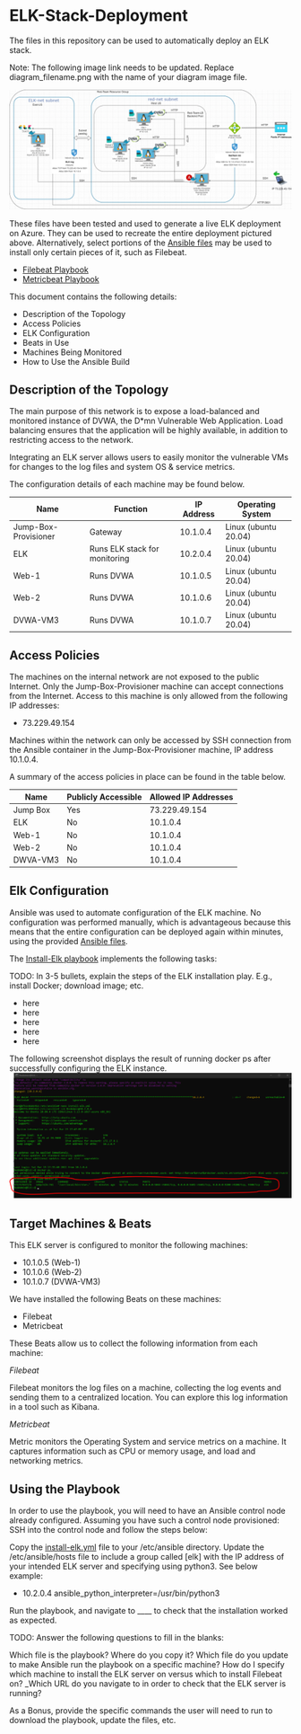 # ELK-Stack-Deployment
The files in this repository can be used to automatically deploy an ELK stack.

Note: The following image link needs to be updated. Replace diagram_filename.png with the name of your diagram image file.

![Elk Stack Deployment](https://github.com/MauraSullivan-mx/ELK-Stack-Deployment/blob/main/Diagrams/ELK%20Deployment%20Network%20Diagram.drawio.png)

These files have been tested and used to generate a live ELK deployment on Azure. They can be used to recreate the entire deployment pictured above. Alternatively, select portions of the [Ansible files](https://github.com/MauraSullivan-mx/ELK-Stack-Deployment/tree/main/Ansible) may be used to install only certain pieces of it, such as Filebeat.

* [Filebeat Playbook](https://github.com/MauraSullivan-mx/ELK-Stack-Deployment/blob/main/Ansible/Files/filebeat-playbook.yml)
* [Metricbeat Playbook](https://github.com/MauraSullivan-mx/ELK-Stack-Deployment/blob/main/Ansible/Files/metricbeat-playbook.yml)

This document contains the following details:

* Description of the Topology
* Access Policies
* ELK Configuration
* Beats in Use
* Machines Being Monitored
* How to Use the Ansible Build


## Description of the Topology
The main purpose of this network is to expose a load-balanced and monitored instance of DVWA, the D*mn Vulnerable Web Application.
Load balancing ensures that the application will be highly available, in addition to restricting access to the network.

Integrating an ELK server allows users to easily monitor the vulnerable VMs for changes to the log files and system OS & service metrics.

The configuration details of each machine may be found below.

Name | Function | IP Address | Operating System |
----- | ---- | ---- | ---- |
Jump-Box-Provisioner | Gateway | 10.1.0.4 | Linux (ubuntu 20.04) |
ELK | Runs ELK stack for monitoring | 10.2.0.4 | Linux (ubuntu 20.04) |
Web-1 | Runs DVWA | 10.1.0.5 | Linux (ubuntu 20.04) |
Web-2 | Runs DVWA | 10.1.0.6 | Linux (ubuntu 20.04) |
DVWA-VM3 | Runs DVWA | 10.1.0.7 | Linux (ubuntu 20.04)|


## Access Policies
The machines on the internal network are not exposed to the public Internet.
Only the Jump-Box-Provisioner machine can accept connections from the Internet. Access to this machine is only allowed from the following IP addresses:

* 73.229.49.154

Machines within the network can only be accessed by SSH connection from the Ansible container in the Jump-Box-Provisioner machine, IP address 10.1.0.4.

A summary of the access policies in place can be found in the table below.

Name | Publicly Accessible | Allowed IP Addresses |
---- | ---- | ---- |
Jump Box | Yes | 73.229.49.154 |
ELK | No | 10.1.0.4 |
Web-1 | No | 10.1.0.4 |
Web-2 | No | 10.1.0.4 |
DWVA-VM3 | No | 10.1.0.4 |


## Elk Configuration
Ansible was used to automate configuration of the ELK machine. No configuration was performed manually, which is advantageous because this means that the entire configuration can be deployed again within minutes, using the provided [Ansible files](https://github.com/MauraSullivan-mx/ELK-Stack-Deployment/tree/main/Ansible).

The [Install-Elk playbook](https://github.com/MauraSullivan-mx/ELK-Stack-Deployment/blob/main/Ansible/install-elk.yml) implements the following tasks:

TODO: In 3-5 bullets, explain the steps of the ELK installation play. E.g., install Docker; download image; etc.
* here
* here
* here
* here
* here

The following screenshot displays the result of running docker ps after successfully configuring the ELK instance.
![docker ps result after running install-elk.yml](https://github.com/MauraSullivan-mx/ELK-Stack-Deployment/blob/main/Diagrams/dock_ps_output.png)

## Target Machines & Beats
This ELK server is configured to monitor the following machines:

* 10.1.0.5 (Web-1)
* 10.1.0.6 (Web-2)
* 10.1.0.7 (DVWA-VM3)

We have installed the following Beats on these machines:

* Filebeat
* Metricbeat

These Beats allow us to collect the following information from each machine:

_Filebeat_

Filebeat monitors the log files on a machine, collecting the log events and sending them to a centralized location. You can explore this log information in a tool such as Kibana.

_Metricbeat_

Metric monitors the Operating System and service metrics on a machine. It captures information such as CPU or memory usage, and load and networking metrics.

## Using the Playbook
In order to use the playbook, you will need to have an Ansible control node already configured. Assuming you have such a control node provisioned:
SSH into the control node and follow the steps below:

Copy the [install-elk.yml](https://github.com/MauraSullivan-mx/ELK-Stack-Deployment/blob/main/Ansible/install-elk.yml) file to your /etc/ansible directory.
Update the /etc/ansible/hosts file to include a group called [elk] with the IP address of your intended ELK server and specifying using python3. See below example:
* 10.2.0.4 ansible_python_interpreter=/usr/bin/python3

Run the playbook, and navigate to ____ to check that the installation worked as expected.

TODO: Answer the following questions to fill in the blanks:

Which file is the playbook? Where do you copy it?
Which file do you update to make Ansible run the playbook on a specific machine? How do I specify which machine to install the ELK server on versus which to install Filebeat on?
_Which URL do you navigate to in order to check that the ELK server is running?

As a Bonus, provide the specific commands the user will need to run to download the playbook, update the files, etc.
